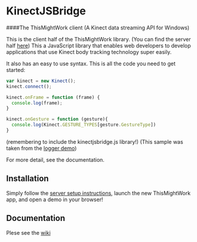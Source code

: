 # KinectJSBridge
####The ThisMightWork client (A Kinect data streaming API for Windows)


This is the client half of the ThisMightWork library. (You can find the server half [here](https://github.com/2BoysAndHats/ThisMightWork)) This a JavaScript library that enables web developers to develop applications that use Kinect body tracking technology super easily.

It also has an easy to use syntax. This is all the code you need to get started:

```js
var kinect = new Kinect();
kinect.connect();

kinect.onFrame = function (frame) {
  console.log(frame);
}	

kinect.onGesture = function (gesture){
  console.log(Kinect.GESTURE_TYPES[gesture.GestureType])
}
```
(remembering to include the kinectjsbridge.js library!)
(This sample was taken from the [logger demo](https://github.com/2BoysAndHats/KinectJSBridge/blob/master/demos/loggerDemo/index.html))

For more detail, see the documentation.

## Installation
Simply follow the [server setup instructions](https://github.com/2BoysAndHats/ThisMightWork/blob/master/README.md#installation), launch the new ThisMightWork app, and open a demo in your browser!

## Documentation
Plese see the [wiki](https://github.com/2BoysAndHats/KinectJSBridge/wiki)
